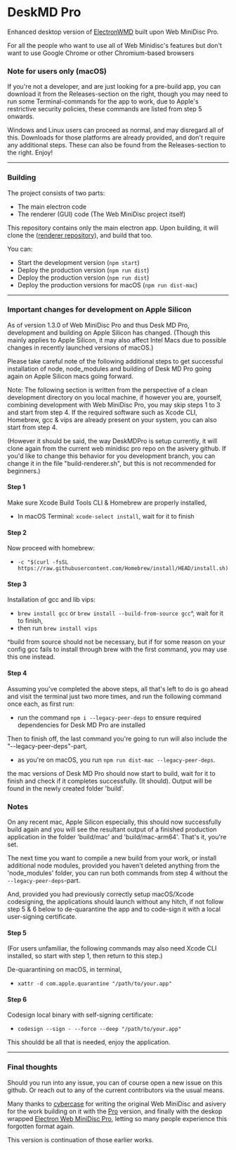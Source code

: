 # DeskMD Pro

Enhanced desktop version of [ElectronWMD](https://github.com/asivery/ElectronWMD) built upon Web MiniDisc Pro.

For all the people who want to use all of Web Minidisc's features but don't want to use Google Chrome or other Chromium-based browsers

### Note for users only (macOS)
If you're not a developer, and are just looking for a pre-build app, you can download it from the Releases-section on the right, though you may need to run some Terminal-commands for the app to work, due to Apple's restrictive security policies, these commands are listed from step 5 onwards.

Windows and Linux users can proceed as normal, and may disregard all of this. Downloads for those platforms are already provided, and don't require any additional steps. These can also be found from the Releases-section to the right. Enjoy!
____

### Building
The project consists of two parts:
- The main electron code
- The renderer (GUI) code (The Web MiniDisc project itself)

This repository contains only the main electron app.
Upon building, it will clone the ([renderer repository](https://github.com/asivery/webminidisc)), and build that too.

You can:
- Start the development version (`npm start`)
- Deploy the production version (`npm run dist`)
- Deploy the production version (`npm run dist`)
- Deploy the production versions for macOS (`npm run dist-mac`)
____

### Important changes for development on Apple Silicon
As of version 1.3.0 of Web MiniDisc Pro and thus Desk MD Pro, development and building on Apple Silicon has changed. (Though this mainly applies to Apple Silicon, it may also affect Intel Macs due to possible changes in recently launched versions of macOS.)

Please take careful note of the following additional steps to get successful installation of node, node_modules and building of Desk MD Pro going again on Apple Silicon macs going forward.

Note: The following section is written from the perspective of a clean development directory on you local machine, if however you are, yourself, combining development with Web MiniDisc Pro, you may skip steps 1 to 3 and start from step 4. If the required software such as Xcode CLI, Homebrew, gcc & vips are already present on your system, you can also start from step 4.

(However it should be said, the way DeskMDPro is setup currently, it will clone again from the current web minidisc pro repo on the asivery github. If you'd like to change this behavior for you development branch, you can change it in the file "build-renderer.sh", but this is not recommended for beginners.)

#### Step 1

Make sure Xcode Build Tools CLI & Homebrew are properly installed,
 
 - In macOS Terminal: `xcode-select install`, wait for it to finish 
 
#### Step 2

Now proceed with homebrew:
 - `-c "$(curl -fsSL https://raw.githubusercontent.com/Homebrew/install/HEAD/install.sh)`
 
#### Step 3
 
 Installation of gcc and lib vips:
 
 - `brew install gcc` or `brew install --build-from-source gcc`^, wait for it to finish,
 - then run `brew install vips` 
 
 ^build from source should not be necessary, but if for some reason on your config gcc fails to install through brew with the first command, you may use this one instead.

#### Step 4 
Assuming you've completed the above steps, all that's left to do is go ahead and visit the terminal just two more times, and run the following command once each, as first run:

- run the command `npm i --legacy-peer-deps` to ensure required dependencies for Desk MD Pro are installed

Then to finish off, the last command you're going to run will also include the "--legacy-peer-deps"-part,
- as you're on macOS, you run `npm run dist-mac --legacy-peer-deps`.

the mac versions of Desk MD Pro should now start to build, wait for it to finish and check if it completes successfully. (It should).
Output will be found in the newly created folder 'build'.


### Notes
On any recent mac, Apple Silicon especially, this should now successfully build again and you will see the resultant output of a finished production application in the folder 'build/mac' and 'build/mac-arm64'. That's it, you're set.

The next time you want to compile a new build from your work, or install additional node modules, provided you haven't deleted anything from the 'node_modules' folder, you can run both commands from step 4 without the `--legacy-peer-deps`-part.

And, provided you had previously correctly setup macOS/Xcode codesigning, the applications should launch without any hitch, if not follow step 5 & 6 below to de-quarantine the app and to code-sign it with a local user-signing certificate.

#### Step 5
(For users unfamiliar, the following commands may also need Xcode CLI installed, so start with step 1, then return to this step.)

De-quarantining on macOS, in terminal, 

- `xattr -d com.apple.quarantine "/path/to/your.app"`

#### Step 6

Codesign local binary with self-signing certificate:

- `codesign --sign - --force --deep "/path/to/your.app"`

This shouldd be all that is needed, enjoy the application.
___

### Final thoughts

Should you run into any issue, you can of course open a new issue on this github.
Or reach out to any of the current contributors via the usual means.


Many thanks to [cybercase](https://github.com/cybercase) for writing the original Web MiniDisc and asivery for the work building on it with the [Pro](https://github.com/asivery/webminidisc) version, 
and finally with the deskop wrapped [Electron Web MiniDisc Pro](https://github.com/asivery/webminidisc), letting so many people experience this forgotten format again.

This version is continuation of those earlier works.
